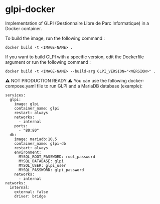 # glpi-docker
Implementation of GLPI (Gestionnaire Libre de Parc Informatique) in a Docker container.

To build the image, run the following command : 
```
docker build -t <IMAGE-NAME> .
```

If you want to build GLPI with a specific version, edit the Dockerfile argument or run the following command :
```
docker build -t <IMAGE-NAME> --build-arg GLPI_VERSION="<VERSION>" . 
```

⚠️ NOT PRODUCTION READY ⚠️ You can use the following docker-compose.yaml file to run GLPI and a MariaDB database (example): 
```
services:
  glpi:
    image: glpi
    container_name: glpi
    restart: always
    networks:
      - internal
    ports:
      - "80:80"
  db:
    image: mariadb:10.5
    container_name: glpi-db
    restart: always
    environment:
      MYSQL_ROOT_PASSWORD: root_password
      MYSQL_DATABASE: glpi
      MYSQL_USER: glpi_user
      MYSQL_PASSWORD: glpi_password
    networks:
      - internal
networks:
  internal: 
    external: false
    driver: bridge

```
